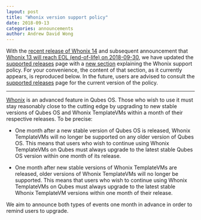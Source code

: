 ```yaml
---
layout: post
title: "Whonix version support policy"
date: 2018-09-13
categories: announcements
author: Andrew David Wong
---
```


With the [recent release of Whonix 14] and subsequent announcement that [Whonix
13 will reach EOL (end-of-life) on 2018-09-30][whonix-13-eol], we have updated
the [supported releases] page with a [new section] explaining the Whonix
support policy. For your convenience, the content of that section, as it
currently appears, is reproduced below. In the future, users are advised to
consult the [supported releases] page for the current version of the policy.

-----

[Whonix] is an advanced feature in Qubes OS.  Those who wish to use it must
stay reasonably close to the cutting edge by upgrading to new stable versions
of Qubes OS and Whonix TemplateVMs within a month of their respective releases.
To be precise:

 * One month after a new stable version of Qubes OS is released, Whonix
   TemplateVMs will no longer be supported on any older version of Qubes OS.
   This means that users who wish to continue using Whonix TemplateVMs on Qubes
   must always upgrade to the latest stable Qubes OS version within one month
   of its release.

 * One month after new stable versions of Whonix TemplateVMs are released,
   older versions of Whonix TemplateVMs will no longer be supported.  This
   means that users who wish to continue using Whonix TemplateVMs on Qubes must
   always upgrade to the latest stable Whonix TemplateVM versions within one
   month of their release.

We aim to announce both types of events one month in advance in order to remind
users to upgrade.


[recent release of Whonix 14]: /news/2018/08/07/whonix-14-has-been-released/
[whonix-13-eol]: /news/2018/08/24/whonix-13-approaching-eol/
[supported releases]: /doc/supported-releases/
[new section]: /doc/supported-releases/#note-on-whonix-support
[Whonix]: https://www.whonix.org/wiki/Qubes

